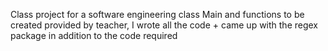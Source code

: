 Class project for a software engineering class
Main and functions to be created provided by teacher, I wrote all the code + came up with the regex package in addition to the code required
